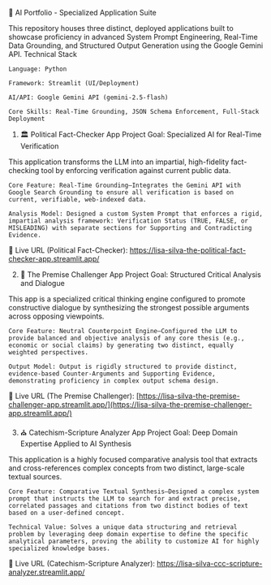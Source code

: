 🤖 AI Portfolio - Specialized Application Suite

This repository houses three distinct, deployed applications built to showcase proficiency in advanced System Prompt Engineering, Real-Time Data Grounding, and Structured Output Generation using the Google Gemini API.
Technical Stack

    Language: Python

    Framework: Streamlit (UI/Deployment)

    AI/API: Google Gemini API (gemini-2.5-flash)

    Core Skills: Real-Time Grounding, JSON Schema Enforcement, Full-Stack Deployment

1. 🏛️ Political Fact-Checker App
Project Goal: Specialized AI for Real-Time Verification

This application transforms the LLM into an impartial, high-fidelity fact-checking tool by enforcing verification against current public data.

    Core Feature: Real-Time Grounding—Integrates the Gemini API with Google Search Grounding to ensure all verification is based on current, verifiable, web-indexed data.

    Analysis Model: Designed a custom System Prompt that enforces a rigid, impartial analysis framework: Verification Status (TRUE, FALSE, or MISLEADING) with separate sections for Supporting and Contradicting Evidence.

🔗 Live URL (Political Fact-Checker): https://lisa-silva-the-political-fact-checker-app.streamlit.app/

2. 🧠 The Premise Challenger App
Project Goal: Structured Critical Analysis and Dialogue

This app is a specialized critical thinking engine configured to promote constructive dialogue by synthesizing the strongest possible arguments across opposing viewpoints.

    Core Feature: Neutral Counterpoint Engine—Configured the LLM to provide balanced and objective analysis of any core thesis (e.g., economic or social claims) by generating two distinct, equally weighted perspectives.

    Output Model: Output is rigidly structured to provide distinct, evidence-based Counter-Arguments and Supporting Evidence, demonstrating proficiency in complex output schema design.

🔗 Live URL (The Premise Challenger): [https://lisa-silva-the-premise-challenger-app.streamlit.app/](https://lisa-silva-the-premise-challenger-app.streamlit.app/)

3. ⛪ Catechism-Scripture Analyzer App
Project Goal: Deep Domain Expertise Applied to AI Synthesis

This application is a highly focused comparative analysis tool that extracts and cross-references complex concepts from two distinct, large-scale textual sources.

    Core Feature: Comparative Textual Synthesis—Designed a complex system prompt that instructs the LLM to search for and extract precise, correlated passages and citations from two distinct bodies of text based on a user-defined concept.

    Technical Value: Solves a unique data structuring and retrieval problem by leveraging deep domain expertise to define the specific analytical parameters, proving the ability to customize AI for highly specialized knowledge bases.

🔗 Live URL (Catechism-Scripture Analyzer): https://lisa-silva-ccc-scripture-analyzer.streamlit.app/


